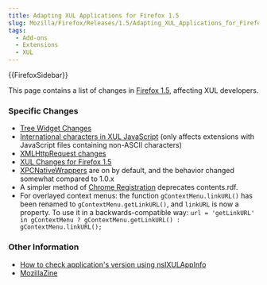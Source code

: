 ```yaml
---
title: Adapting XUL Applications for Firefox 1.5
slug: Mozilla/Firefox/Releases/1.5/Adapting_XUL_Applications_for_Firefox_1.5
tags:
  - Add-ons
  - Extensions
  - XUL
---
```

{{FirefoxSidebar}}

This page contains a list of changes in [Firefox 1.5](/en-US/docs/Mozilla/Firefox/Releases/1.5), affecting XUL developers.

### Specific Changes

- [Tree Widget Changes](/en-US/docs/Tree_Widget_Changes)
- [International characters in XUL JavaScript](/en-US/docs/International_characters_in_XUL_JavaScript) (only affects extensions with JavaScript files containing non-ASCII characters)
- [XMLHttpRequest changes](/en-US/docs/XMLHttpRequest_changes_for_Gecko1.8)
- [XUL Changes for Firefox 1.5](/en-US/docs/XUL_Changes_for_Firefox_1.5)
- [XPCNativeWrappers](/en-US/docs/XPCNativeWrapper) are on by default, and the behavior changed somewhat compared to 1.0.x
- A simpler method of [Chrome Registration](/en-US/docs/Chrome_Registration) deprecates contents.rdf.
- For overlayed context menus: the function `gContextMenu.linkURL()` has been renamed to `gContextMenu.getLinkURL()`, and `linkURL` is now a property. To use it in a backwards-compatible way:
  `url = 'getLinkURL' in gContextMenu ? gContextMenu.getLinkURL() : gContextMenu.linkURL();`

### Other Information

- [How to check application's version using nsIXULAppInfo](/en-US/docs/Using_nsIXULAppInfo)
- [MozillaZine](http://kb.mozillazine.org/Dev_:_Extensions_:_Cross-Version_Compatibility_Techniques)
